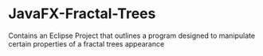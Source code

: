 # JavaFX-Fractal-Trees
Contains an Eclipse Project that outlines a program designed to manipulate certain properties of a fractal trees appearance
